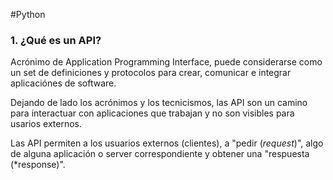 #Python 

### 1. ¿Qué es un API?

Acrónimo de Application Programming Interface, puede considerarse como un set de definiciones y protocolos para crear, comunicar e integrar aplicaciónes de software.

Dejando de lado los acrónimos y los tecnicismos, las API son un camino para interactuar con aplicaciones que trabajan y no son visibles para usarios externos.

Las API permiten a los usuarios externos (clientes), a "pedir (*request*)", algo de alguna aplicación o server correspondiente y obtener una "respuesta (*response)".

